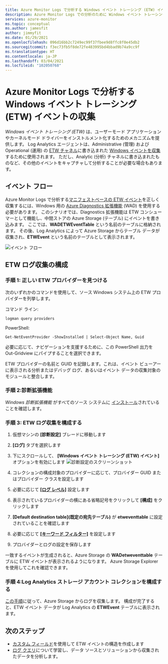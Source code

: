 ```yaml
---
title: Azure Monitor Logs で分析する Windows イベント トレーシング (ETW) イベントの収集
description: Azure Monitor Logs での分析のために Windows イベント トレーシング (ETW) を収集する方法について説明します。
services: azure-monitor
ms.topic: conceptual
ms.author: jamesfit
author: jimmyfit
ms.date: 01/29/2021
ms.openlocfilehash: 096d16bb2c7249ec99f37fbee9d8ffc8f0e45db2
ms.sourcegitcommit: f3ec73fb5f8de72fe483995bd4bbad9b74a9cc9f
ms.translationtype: HT
ms.contentlocale: ja-JP
ms.lasthandoff: 03/04/2021
ms.locfileid: "102050768"
---
```

# <a name="collecting-event-tracing-for-windows-etw-events-for-analysis-azure-monitor-logs"></a>Azure Monitor Logs で分析する Windows イベント トレーシング (ETW) イベントの収集

*Windows イベント トレーシング (ETW)* は、ユーザーモード アプリケーションやカーネルモード ドライバーをインストルメント化するためのメカニズムを提供します。 Log Analytics エージェントは、Administrative (管理) および Operational (運用) の [ETW チャネル](/windows/win32/wes/eventmanifestschema-channeltype-complextype)に書き込まれた [Windows イベントを収集](./data-sources-windows-events.md)するために使用されます。 ただし、Analytic (分析) チャネルに書き込まれたものなど、その他のイベントをキャプチャして分析することが必要な場合もあります。  

## <a name="event-flow"></a>イベント フロー

Azure Monitor Logs で分析する[マニフェストベースの ETW イベント](/windows/win32/etw/about-event-tracing#types-of-providers)を正しく収集するには、Windows 用の [Azure Diagnostics 拡張機能](./diagnostics-extension-overview.md) (WAD) を使用する必要があります。 このシナリオでは、Diagnostics 拡張機能は ETW コンシューマーとして機能し、中間ストアの Azure Storage (テーブル) にイベントを書き込みます。 ここでは、**WADETWEventTable** という名前のテーブルに格納されます。 その後、Log Analytics によって Azure Storage からテーブル データが収集され、**ETWEvent** という名前のテーブルとして表示されます。

![イベント フロー](./media/data-sources-event-tracing-windows/event-flow.png)

## <a name="configuring-etw-log-collection"></a>ETW ログ収集の構成

### <a name="step-1-locate-the-correct-etw-provider"></a>手順 1: 正しい ETW プロバイダーを見つける

次のいずれかのコマンドを使用して、ソース Windows システム上の ETW プロバイダーを列挙します。

コマンド ライン:

```
logman query providers
```

PowerShell:
```
Get-NetEventProvider -ShowInstalled | Select-Object Name, Guid
```
必要に応じて、ナビゲーションを支援するために、この PowerShell 出力を Out-Gridview にパイプすることを選択できます。

ETW プロバイダーの名前と GUID を記録します。これは、イベント ビューアーに表示される分析またはデバッグ ログ、あるいはイベント データの収集対象のモジュールと整合します。

### <a name="step-2-diagnostics-extension"></a>手順 2:診断拡張機能

*Windows 診断拡張機能* がすべてのソース システムに [インストール](./diagnostics-extension-windows-install.md#install-with-azure-portal)されていることを確認します。

### <a name="step-3-configure-etw-log-collection"></a>手順 3: ETW ログ収集を構成する

1. 仮想マシンの **[診断設定]** ブレードに移動します

2. **[ログ]** タブを選択します

3. 下にスクロールして、 **[Windows イベント トレーシング (ETW) イベント]** オプションを有効にします ![診断設定のスクリーンショット](./media/data-sources-event-tracing-windows/enable-event-tracing-windows-collection.png)

4. コレクションの構成対象のプロバイダーに応じて、プロバイダー GUID またはプロバイダー クラスを設定します

5. 必要に応じて [ **[ログ レベル]**](/windows/win32/etw/configuring-and-starting-an-event-tracing-session) 設定します

6. 表示されているプロバイダーの横にある省略記号をクリックして **[構成]** をクリックします

7. **[Default destination table]\(既定の宛先テーブル\)** が **etweventtable** に設定されていることを確認します

8. 必要に応じて [ **[キーワード フィルター]**](/windows/win32/wes/defining-keywords-used-to-classify-types-of-events) を設定します

9. プロバイダーとログの設定を保存します

一致するイベントが生成されると、Azure Storage の **WADetweventtable** テーブルに ETW イベントが表示されるようになります。 Azure Storage Explorer を使用してこれを確認できます。

### <a name="step-4-configure-log-analytics-storage-account-collection"></a>手順 4:Log Analytics ストレージ アカウント コレクションを構成する

[この手順](https://docs.microsoft.com/azure/azure-monitor/essentials/diagnostics-extension-logs#collect-logs-from-azure-storage)に従って、Azure Storage からログを収集します。 構成が完了すると、ETW イベント データが Log Analytics の **ETWEvent** テーブルに表示されます。

## <a name="next-steps"></a>次のステップ
- [カスタム フィールド](../logs/custom-fields.md)を使用して ETW イベントの構造を作成します
- [ログ クエリ](../logs/log-query-overview.md)について学習し、データ ソースとソリューションから収集されたデータを分析します。
